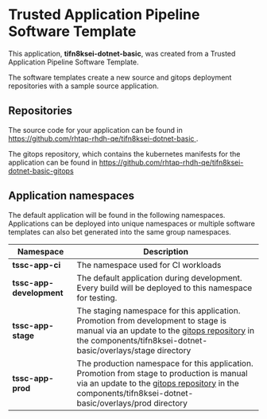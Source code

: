 # Trusted Application Pipeline Software Template

This application, **tifn8ksei-dotnet-basic**, was created from a Trusted Application Pipeline Software Template.

The software templates create a new source and gitops deployment repositories with a sample source application. 

## Repositories

The source code for your application can be found in [https://github.com/rhtap-rhdh-qe/tifn8ksei-dotnet-basic ](https://github.com/rhtap-rhdh-qe/tifn8ksei-dotnet-basic ).
 
The gitops repository, which contains the kubernetes manifests for the application can be found in 
[https://github.com/rhtap-rhdh-qe/tifn8ksei-dotnet-basic-gitops ](https://github.com/rhtap-rhdh-qe/tifn8ksei-dotnet-basic-gitops ) 

## Application namespaces 

The default application will be found in the following namespaces. Applications can be deployed into unique namespaces or multiple software templates can also bet generated into the same group namespaces.  

|  Namespace   |  Description   |  
| -------- | -------- |
| **tssc-app-ci** | The namespace used for CI workloads |
| **tssc-app-development** | The default application during development. Every build will be deployed to this namespace for testing. |
| **tssc-app-stage** | The staging namespace for this application. Promotion from development to stage is manual via an update to the [gitops repository](https://github.com/rhtap-rhdh-qe/tifn8ksei-dotnet-basic-gitops ) in the components/tifn8ksei-dotnet-basic/overlays/stage directory |
| **tssc-app-prod** | The production namespace for this application. Promotion from stage to production is manual via an update to the [gitops repository](https://github.com/rhtap-rhdh-qe/tifn8ksei-dotnet-basic-gitops ) in the components/tifn8ksei-dotnet-basic/overlays/prod directory |